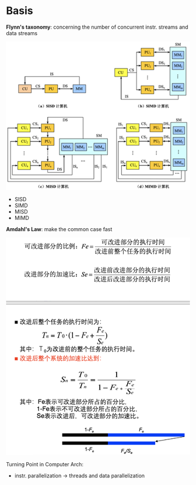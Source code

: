 # Basis

**Flynn's taxonomy**: concerning the number of concurrent instr. streams and data streams

![Screen Shot 2022-02-24 at 11.59.18 AM](basis.assets/Screen%20Shot%202022-02-24%20at%2011.59.18%20AM.png)

- SISD
- SIMD
- MISD
- MIMD



**Amdahl's Law**: make the common case fast

![Screen Shot 2022-02-24 at 12.09.35 PM](basis.assets/Screen%20Shot%202022-02-24%20at%2012.09.35%20PM.png)

Turning Point in Computer Arch:

- instr. parallelization ->  threads and data parallelization





